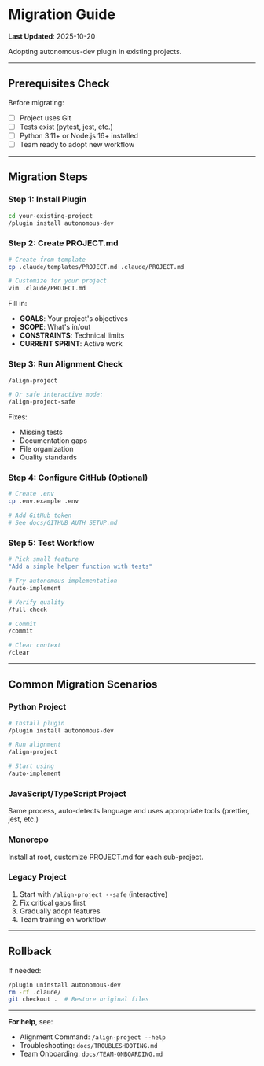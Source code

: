 # Migration Guide

**Last Updated**: 2025-10-20

Adopting autonomous-dev plugin in existing projects.

---

## Prerequisites Check

Before migrating:
- [ ] Project uses Git
- [ ] Tests exist (pytest, jest, etc.)
- [ ] Python 3.11+ or Node.js 16+ installed
- [ ] Team ready to adopt new workflow

---

## Migration Steps

### Step 1: Install Plugin

```bash
cd your-existing-project
/plugin install autonomous-dev
```

### Step 2: Create PROJECT.md

```bash
# Create from template
cp .claude/templates/PROJECT.md .claude/PROJECT.md

# Customize for your project
vim .claude/PROJECT.md
```

Fill in:
- **GOALS**: Your project's objectives
- **SCOPE**: What's in/out
- **CONSTRAINTS**: Technical limits
- **CURRENT SPRINT**: Active work

### Step 3: Run Alignment Check

```bash
/align-project

# Or safe interactive mode:
/align-project-safe
```

Fixes:
- Missing tests
- Documentation gaps
- File organization
- Quality standards

### Step 4: Configure GitHub (Optional)

```bash
# Create .env
cp .env.example .env

# Add GitHub token
# See docs/GITHUB_AUTH_SETUP.md
```

### Step 5: Test Workflow

```bash
# Pick small feature
"Add a simple helper function with tests"

# Try autonomous implementation
/auto-implement

# Verify quality
/full-check

# Commit
/commit

# Clear context
/clear
```

---

## Common Migration Scenarios

### Python Project

```bash
# Install plugin
/plugin install autonomous-dev

# Run alignment
/align-project

# Start using
/auto-implement
```

### JavaScript/TypeScript Project

Same process, auto-detects language and uses appropriate tools (prettier, jest, etc.)

### Monorepo

Install at root, customize PROJECT.md for each sub-project.

### Legacy Project

1. Start with `/align-project --safe` (interactive)
2. Fix critical gaps first
3. Gradually adopt features
4. Team training on workflow

---

## Rollback

If needed:
```bash
/plugin uninstall autonomous-dev
rm -rf .claude/
git checkout .  # Restore original files
```

---

**For help**, see:
- Alignment Command: `/align-project --help`
- Troubleshooting: `docs/TROUBLESHOOTING.md`
- Team Onboarding: `docs/TEAM-ONBOARDING.md`
